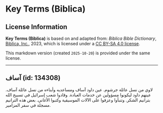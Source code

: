 # Key Terms (Biblica)

## License Information

**Key Terms (Biblica)** is based on and adapted from: _Biblica Bible Dictionary_, [Biblica, Inc.](https://www.biblica.com/), 2023, which is licensed under a [CC BY-SA 4.0 license](https://creativecommons.org/licenses/by-sa/4.0/legalcode.en).

This markdown version (created `2025-10-20`) is provided under the same license.



--------------------------------

## آساف (id: 134308)

لاوي من نسل عائلة جرشوم. عين داود آساف ومساعديه وأبناءه من نسل عائلة آساف. عينهم داود ليكونوا مسؤولين عن خدمات العبادة. وقادوا شعب إسرائيل في تسبيح الله بترانيم الشكر. وتنبأوا وعزفوا على الآلات الموسيقية وكتبوا الأغاني. بعض هذه الترانيم مسجلة في سفر المزامير.


